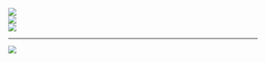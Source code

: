 ![](https://github-readme-stats.vercel.app/api?username=DevMoinulHasan&theme=nord&hide_border=true&include_all_commits=false&count_private=false)<br/>
![](https://github-readme-streak-stats.herokuapp.com/?user=DevMoinulHasan&theme=nord&hide_border=true)<br/>
![](https://quotes-github-readme.vercel.app/api?type=horizontal&theme=nord)

---
[![](https://visitcount.itsvg.in/api?id=DevMoinulHasan&icon=0&color=0)](https://visitcount.itsvg.in)
